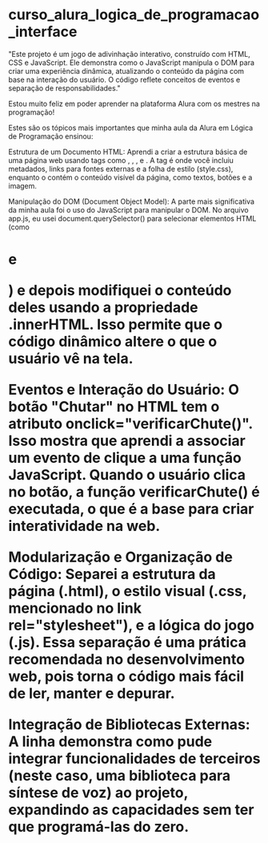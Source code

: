 # curso_alura_logica_de_programacao_interface
"Este projeto é um jogo de adivinhação interativo, construído com HTML, CSS e JavaScript. Ele demonstra como o JavaScript manipula o DOM para criar uma experiência dinâmica, atualizando o conteúdo da página com base na interação do usuário. O código reflete conceitos de eventos e separação de responsabilidades."

Estou muito feliz em poder aprender na plataforma Alura com os mestres na programação!


Estes são os tópicos mais importantes que minha aula da Alura em Lógica de Programação ensinou:

Estrutura de um Documento HTML:  Aprendi a criar a estrutura básica de uma página web usando tags como <!DOCTYPE html>, <html>, <head>, e <body>. A tag <head> é onde você incluiu metadados, links para fontes externas e a folha de estilo (style.css), enquanto o <body> contém o conteúdo visível da página, como textos, botões e a imagem.

Manipulação do DOM (Document Object Model): A parte mais significativa da minha aula foi o uso do JavaScript para manipular o DOM. No arquivo app.js, eu usei document.querySelector() para selecionar elementos HTML (como <h1> e <p>) e depois modifiquei o conteúdo deles usando a propriedade .innerHTML. Isso permite que o código dinâmico altere o que o usuário vê na tela.

Eventos e Interação do Usuário: O botão "Chutar" no HTML tem o atributo onclick="verificarChute()". Isso mostra que aprendi a associar um evento de clique a uma função JavaScript. Quando o usuário clica no botão, a função verificarChute() é executada, o que é a base para criar interatividade na web.

Modularização e Organização de Código: Separei a estrutura da página (.html), o estilo visual (.css, mencionado no link rel="stylesheet"), e a lógica do jogo (.js). Essa separação é uma prática recomendada no desenvolvimento web, pois torna o código mais fácil de ler, manter e depurar.

Integração de Bibliotecas Externas: A linha <script src="https://code.responsivevoice.org/..."></script> demonstra como pude integrar funcionalidades de terceiros (neste caso, uma biblioteca para síntese de voz) ao projeto, expandindo as capacidades sem ter que programá-las do zero.
